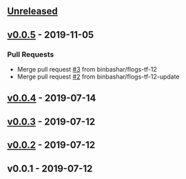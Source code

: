 <a name="unreleased"></a>
## [Unreleased]


<a name="v0.0.5"></a>
## [v0.0.5] - 2019-11-05
### Pull Requests
- Merge pull request [#3](https://github.com/binbashar/terraform-aws-vpc-flowlogs/issues/3) from binbashar/flogs-tf-12
- Merge pull request [#2](https://github.com/binbashar/terraform-aws-vpc-flowlogs/issues/2) from binbashar/flogs-tf-12-update


<a name="v0.0.4"></a>
## [v0.0.4] - 2019-07-14

<a name="v0.0.3"></a>
## [v0.0.3] - 2019-07-12

<a name="v0.0.2"></a>
## [v0.0.2] - 2019-07-12

<a name="v0.0.1"></a>
## v0.0.1 - 2019-07-12

[Unreleased]: https://github.com/binbashar/terraform-aws-vpc-flowlogs/compare/v0.0.5...HEAD
[v0.0.5]: https://github.com/binbashar/terraform-aws-vpc-flowlogs/compare/v0.0.4...v0.0.5
[v0.0.4]: https://github.com/binbashar/terraform-aws-vpc-flowlogs/compare/v0.0.3...v0.0.4
[v0.0.3]: https://github.com/binbashar/terraform-aws-vpc-flowlogs/compare/v0.0.2...v0.0.3
[v0.0.2]: https://github.com/binbashar/terraform-aws-vpc-flowlogs/compare/v0.0.1...v0.0.2
